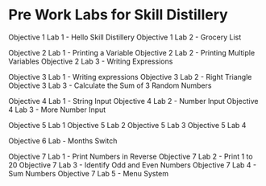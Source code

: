 # Pre Work Labs for Skill Distillery

Objective 1 Lab 1 - Hello Skill Distillery
Objective 1 Lab 2 - Grocery List

Objective 2 Lab 1 - Printing a Variable
Objective 2 Lab 2 - Printing Multiple Variables
Objective 2 Lab 3 - Writing Expressions

Objective 3 Lab 1 - Writing expressions
Objective 3 Lab 2 - Right Triangle
Objective 3 Lab 3 - Calculate the Sum of 3 Random Numbers

Objective 4 Lab 1 - String Input
Objective 4 Lab 2 - Number Input
Objective 4 Lab 3 - More Number Input

Objective 5 Lab 1
Objective 5 Lab 2
Objective 5 Lab 3
Objective 5 Lab 4

Objective 6 Lab - Months Switch

Objective 7 Lab 1 - Print Numbers in Reverse
Objective 7 Lab 2 - Print 1 to 20
Objective 7 Lab 3 - Identify Odd and Even Numbers
Objective 7 Lab 4 - Sum Numbers
Objective 7 Lab 5 - Menu System
